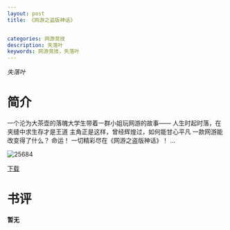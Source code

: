 ```yaml
---
layout: post
title: 《网游之盗版神话》


categories: 网游竞技
description: 失落叶
keywords: 网游竞技，失落叶
---
```


*失落叶*

# 简介

一个沦为大茶壶的落魄大学生带着一群小姐玩网游的故事——
人生时起时落，在夹缝中求生存才是王道 主角正是这样，曾经辉煌过，如何能甘心平凡
一款网游能改变得了什么？
命运！
一切精彩尽在《网游之盗版神话》！
...

![25684](http://tva2.sinaimg.cn/large/008dGP0Fgy1gtybrny2syj30go0m8mzn.jpg)

[下载](https://link.jscdn.cn/1drv/aHR0cHM6Ly8xZHJ2Lm1zL3QvcyFBaGU2R2dNWmVFb2poRzlsR3hzb05NODBWSnVIP2U9cXp3eXFh.txt)
# 书评
**暂无**